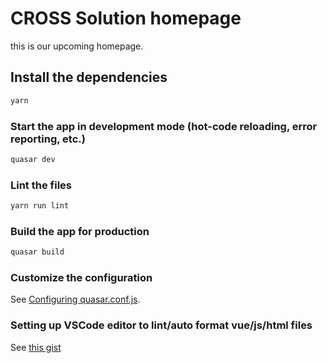 # CROSS Solution homepage

this is our upcoming homepage. 

## Install the dependencies
```bash
yarn
```

### Start the app in development mode (hot-code reloading, error reporting, etc.)
```bash
quasar dev
```

### Lint the files
```bash
yarn run lint
```

### Build the app for production
```bash
quasar build
```

### Customize the configuration
See [Configuring quasar.conf.js](https://quasar.dev/quasar-cli/quasar-conf-js).

### Setting up VSCode editor to lint/auto format vue/js/html files
See [this gist](https://gist.github.com/TiSiE/be6c4bce0a939fb4c906d5fb4e729760)

